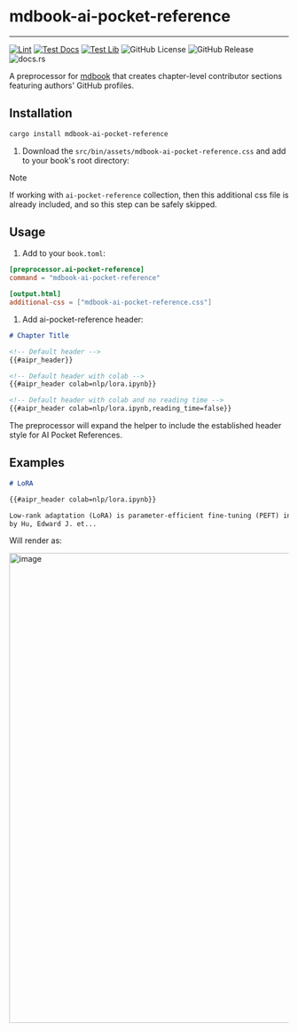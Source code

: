 # mdbook-ai-pocket-reference

---------------------------------------------------------------------------------------

[![Lint](https://github.com/VectorInstitute/mdbook-ai-pocket-reference/actions/workflows/lint.yml/badge.svg)](https://github.com/VectorInstitute/mdbook-ai-pocket-reference/actions/workflows/lint.yml)
[![Test Docs](https://github.com/VectorInstitute/mdbook-ai-pocket-reference/actions/workflows/test_docs.yml/badge.svg)](https://github.com/VectorInstitute/mdbook-ai-pocket-reference/actions/workflows/test_docs.yml)
[![Test Lib](https://github.com/VectorInstitute/mdbook-ai-pocket-reference/actions/workflows/test.yml/badge.svg)](https://github.com/VectorInstitute/mdbook-ai-pocket-reference/actions/workflows/test.yml)
![GitHub License](https://img.shields.io/github/license/VectorInstitute/mdbook-ai-pocket-reference)
![GitHub Release](https://img.shields.io/github/v/release/VectorInstitute/mdbook-ai-pocket-reference)
![docs.rs](https://img.shields.io/docsrs/mdbook-ai-pocket-reference)

A preprocessor for [mdbook](https://rust-lang.github.io/mdBook/) that creates
chapter-level contributor sections featuring authors' GitHub profiles.

## Installation

```bash
cargo install mdbook-ai-pocket-reference
```

1. Download the `src/bin/assets/mdbook-ai-pocket-reference.css` and add to your
book's root directory:

> [!NOTE]
> If working with `ai-pocket-reference` collection, then this additional css
> file is already included, and so this step can be safely skipped.

## Usage

1. Add to your `book.toml`:

```toml
[preprocessor.ai-pocket-reference]
command = "mdbook-ai-pocket-reference"

[output.html]
additional-css = ["mdbook-ai-pocket-reference.css"]
```

1. Add ai-pocket-reference header:

```markdown
# Chapter Title

<!-- Default header -->
{{#aipr_header}}

<!-- Default header with colab -->
{{#aipr_header colab=nlp/lora.ipynb}}

<!-- Default header with colab and no reading time -->
{{#aipr_header colab=nlp/lora.ipynb,reading_time=false}}
```

The preprocessor will expand the helper to include the established header style
for AI Pocket References.

## Examples

```markdown
# LoRA

{{#aipr_header colab=nlp/lora.ipynb}}

Low-rank adaptation (LoRA) is parameter-efficient fine-tuning (PEFT) introduced
by Hu, Edward J. et...

```

Will render as:

<img width="846" alt="image" src="https://github.com/user-attachments/assets/a6812900-4f7f-4cc8-b0d4-1e4a67a558c0" />
